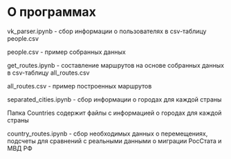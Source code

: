 # О программах
vk_parser.ipynb - сбор информации о пользователях в csv-таблицу people.csv

people.csv - пример собранных данных

get_routes.ipynb - составление маршрутов на основе собранных данных в csv-таблицу all_routes.csv

all_routes.csv - пример построенных маршрутов

separated_cities.ipynb - сбор информации о городах для каждой страны

Папка Сountries содержит файлы с информацией о городах для каждой страны

country_routes.ipynb - сбор необходимых данных о перемещениях, подсчеты для сравнений с реальными данными о миграции РосСтата и МВД РФ
